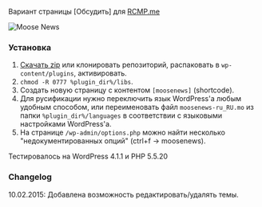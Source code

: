 Вариант страницы [Обсудить] для [RCMP.me](http://rcmp.me)

![Moose News](http://1.bp.blogspot.com/-pxxA3dLq6Jc/VP3WWVI691I/AAAAAAAAAmE/IUIsYLQcEqg/s1600/moosenews.png)

### Установка
1. [Скачать zip](https://github.com/brevis/moosenews/archive/master.zip) или клонировать репозиторий, распаковать в `wp-content/plugins`, активировать.
2. `chmod -R 0777 %plugin_dir%/libs`. 
3. Создать новую страницу с контентом `[moosenews]` (shortcode).
4. Для русификации нужно переключить язык WordPress'a любым удобным способом, или переименовать файл `moosenews-ru_RU.mo` из папки `%plugin_dir%/languages` в соответствии с языковыми настройками WordPress'a.
5. На странице `/wp-admin/options.php` можно найти несколько "недокументированных опций" (ctrl+f -> moosenews).

Тестировалось на WordPress 4.1.1 и PHP 5.5.20

### Changelog
10.02.2015: Добавлена возможность редактировать/удалять темы.
